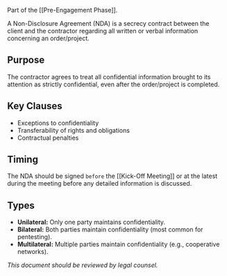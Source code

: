 Part of the [[Pre-Engagement Phase]].

A Non-Disclosure Agreement (NDA) is a secrecy contract between the client and the contractor regarding all written or verbal information concerning an order/project.

## Purpose

The contractor agrees to treat all confidential information brought to its attention as strictly confidential, even after the order/project is completed.

## Key Clauses

- Exceptions to confidentiality
- Transferability of rights and obligations
- Contractual penalties

## Timing

The NDA should be signed `before` the [[Kick-Off Meeting]] or at the latest during the meeting before any detailed information is discussed.

## Types

- **Unilateral:** Only one party maintains confidentiality.
- **Bilateral:** Both parties maintain confidentiality (most common for pentesting).
- **Multilateral:** Multiple parties maintain confidentiality (e.g., cooperative networks).

*This document should be reviewed by legal counsel.* 